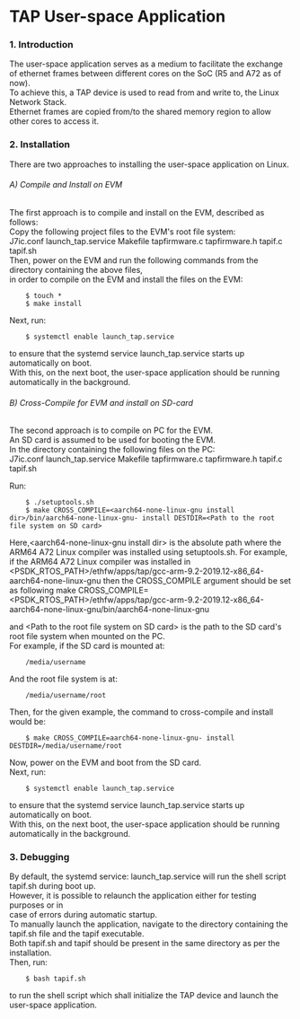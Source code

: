 # TAP User-space Application
### 1. Introduction
The user-space application serves as a medium to facilitate the exchange of ethernet frames between different cores on the SoC (R5 and A72 as of now).  
To achieve this, a TAP device is used to read from and write to, the Linux Network Stack.  
Ethernet frames are copied from/to the shared memory region to allow other cores to access it.  
### 2. Installation  
There are two approaches to installing the user-space application on Linux.  
###### A) Compile and Install on EVM  
The first approach is to compile and install on the EVM, described as follows:  
Copy the following project files to the EVM's root file system:  
J7ic.conf    launch_tap.service    Makefile    tapfirmware.c    tapfirmware.h    tapif.c    tapif.sh  
Then, power on the EVM and run the following commands from the directory containing the above files,  
in order to compile on the EVM and install the files on the EVM:  
```shell
    $ touch *
    $ make install
```
Next, run:  
```shell
    $ systemctl enable launch_tap.service
```
to ensure that the systemd service launch_tap.service starts up automatically on boot.  
With this, on the next boot, the user-space application should be running automatically in the background.  
###### B) Cross-Compile for EVM and install on SD-card  
The second approach is to compile on PC for the EVM.  
An SD card is assumed to be used for booting the EVM.  
In the directory containing the following files on the PC:  
J7ic.conf    launch_tap.service    Makefile    tapfirmware.c    tapfirmware.h    tapif.c    tapif.sh  

Run:
```shell
    $ ./setuptools.sh
    $ make CROSS_COMPILE=<aarch64-none-linux-gnu install dir>/bin/aarch64-none-linux-gnu- install DESTDIR=<Path to the root file system on SD card>
```
Here,\<aarch64-none-linux-gnu install dir> is the absolute path where the ARM64 A72 Linux compiler was installed using setuptools.sh.
For example,
if the ARM64 A72 Linux compiler was installed in \<PSDK_RTOS_PATH>/ethfw/apps/tap/gcc-arm-9.2-2019.12-x86_64-aarch64-none-linux-gnu then the CROSS_COMPILE argument should be set as following
make CROSS_COMPILE=\<PSDK_RTOS_PATH>/ethfw/apps/tap/gcc-arm-9.2-2019.12-x86_64-aarch64-none-linux-gnu/bin/aarch64-none-linux-gnu

and \<Path to the root file system on SD card> is the path to the SD card's root file system when mounted on the PC.  
For example,
 if the SD card is mounted at:  
```
    /media/username
```
And the root file system is at:  
```
    /media/username/root
```
Then, for the given example, the command to cross-compile and install would be:  
```shell
    $ make CROSS_COMPILE=aarch64-none-linux-gnu- install DESTDIR=/media/username/root
```
Now, power on the EVM and boot from the SD card.  
Next, run:  
```shell
    $ systemctl enable launch_tap.service
```
to ensure that the systemd service launch_tap.service starts up automatically on boot.  
With this, on the next boot, the user-space application should be running automatically in the background.  
### 3. Debugging
By default, the systemd service: launch_tap.service will run the shell script tapif.sh during boot up.  
However, it is possible to relaunch the application either for testing purposes or in  
case of errors during automatic startup.  
To manually launch the application, navigate to the directory containing the tapif.sh file and the tapif executable.  
Both tapif.sh and tapif should be present in the same directory as per the installation.  
Then, run:  
```shell
    $ bash tapif.sh
```
to run the shell script which shall initialize the TAP device and launch the user-space application.

